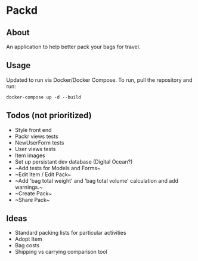 # Packd

## About

An application to help better pack your bags for travel. 

## Usage

Updated to run via Docker/Docker Compose. To run, pull the repository and run: 

`docker-compose up -d --build`

## Todos (not prioritized)

* Style front end
* Packr views tests
* NewUserForm tests
* User views tests
* Item images
* Set up persistant dev database (Digital Ocean?)
* ~Add tests for Models and Forms~
* ~Edit Item / Edit Pack~
* ~Add 'bag total weight' and 'bag total volume' calculation and add warnings.~ 
* ~Create Pack~
* ~Share Pack~

## Ideas

* Standard packing lists for particular activities
* Adopt Item
* Bag costs
* Shipping vs carrying comparison tool
